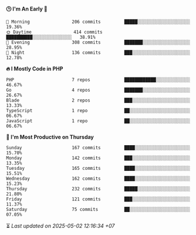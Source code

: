 <!--START_SECTION:readme-stats-->
**🕒 I'm An Early 🐤**

```text
🌅 Morning                206 commits         █████░░░░░░░░░░░░░░░░░░░░   19.36%
🌞 Daytime                414 commits         ██████████░░░░░░░░░░░░░░░   38.91%
🌆 Evening                308 commits         ███████░░░░░░░░░░░░░░░░░░   28.95%
🌙 Night                  136 commits         ███░░░░░░░░░░░░░░░░░░░░░░   12.78%
```

**🔥 I Mostly Code in PHP**

```text
PHP                      7 repos             ████████████░░░░░░░░░░░░░   46.67%
Go                       4 repos             ███████░░░░░░░░░░░░░░░░░░   26.67%
Blade                    2 repos             ███░░░░░░░░░░░░░░░░░░░░░░   13.33%
TypeScript               1 repo              ██░░░░░░░░░░░░░░░░░░░░░░░   06.67%
JavaScript               1 repo              ██░░░░░░░░░░░░░░░░░░░░░░░   06.67%
```

**📅 I'm Most Productive on Thursday**

```text
Sunday                   167 commits         ████░░░░░░░░░░░░░░░░░░░░░   15.70%
Monday                   142 commits         ███░░░░░░░░░░░░░░░░░░░░░░   13.35%
Tuesday                  165 commits         ████░░░░░░░░░░░░░░░░░░░░░   15.51%
Wednesday                162 commits         ████░░░░░░░░░░░░░░░░░░░░░   15.23%
Thursday                 232 commits         █████░░░░░░░░░░░░░░░░░░░░   21.80%
Friday                   121 commits         ███░░░░░░░░░░░░░░░░░░░░░░   11.37%
Saturday                 75 commits          ██░░░░░░░░░░░░░░░░░░░░░░░   07.05%
```



⏳ *Last updated on 2025-05-02 12:16:34 +07*
<!--END_SECTION:readme-stats-->
